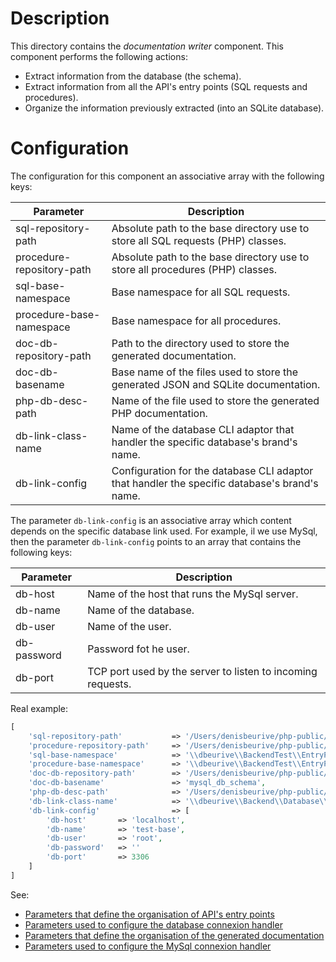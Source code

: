 # Description

This directory contains the *documentation writer* component. This component performs the following actions:

  * Extract information from the database (the schema).
  * Extract information from all the API's entry points (SQL requests and procedures).
  * Organize the information previously extracted (into an SQLite database).

# Configuration

The configuration for this component an associative array with the following keys: 

| Parameter                 | Description                                                                                   |
|---------------------------|-----------------------------------------------------------------------------------------------|
| sql-repository-path       | Absolute path to the base directory use to store all SQL requests (PHP) classes.              |
| procedure-repository-path | Absolute path to the base directory use to store all procedures (PHP) classes.                |
| sql-base-namespace        | Base namespace for all SQL requests.                                                          |
| procedure-base-namespace  | Base namespace for all procedures.                                                            |
| doc-db-repository-path    | Path to the directory used to store the generated documentation.                              |
| doc-db-basename           | Base name of the files used to store the generated JSON and SQLite documentation.             |
| php-db-desc-path          | Name of the file used to store the generated PHP documentation.                               |
| db-link-class-name        | Name of the database CLI adaptor that handler the specific database's brand's name.           |
| db-link-config            | Configuration for the database CLI adaptor that handler the specific database's brand's name. |

The parameter `db-link-config` is an associative array which content depends on the specific database link used.
For example, il we use MySql, then the parameter `db-link-config` points to an array that contains the following keys:

| Parameter                 | Description                                                    |
|---------------------------|----------------------------------------------------------------|
| db-host                   | Name of the host that runs the MySql server.                   |
| db-name                   | Name of the database.                                          |
| db-user                   | Name of the user.                                              |
| db-password               | Password fot he user.                                          |
| db-port                   | TCP port used by the server to listen to incoming requests.    |

Real example:

```php
[
    'sql-repository-path'           => '/Users/denisbeurive/php-public/backend/tests/EntryPoints/Brands/MySql/Sqls',
    'procedure-repository-path'     => '/Users/denisbeurive/php-public/backend/tests/EntryPoints/Brands/MySql/Procedures',
    'sql-base-namespace'            => '\\dbeurive\\BackendTest\\EntryPoints\\Brands\\MySql\\Sqls',
    'procedure-base-namespace'      => '\\dbeurive\\BackendTest\\EntryPoints\\Brands\\MySql\\Procedures',
    'doc-db-repository-path'        => '/Users/denisbeurive/php-public/backend/tests/cache',
    'doc-db-basename'               => 'mysql_db_schema',
    'php-db-desc-path'              => '/Users/denisbeurive/php-public/backend/tests/cache/mysql_db_schema.php',
    'db-link-class-name'            => '\\dbeurive\\Backend\\Database\\Link\\MySql',
    'db-link-config'                => [
        'db-host'       => 'localhost',
        'db-name'       => 'test-base',
        'db-user'       => 'root',
        'db-password'   => ''
        'db-port'       => 3306
    ] 
]
```

See:

* [Parameters that define the organisation of API's entry points](https://github.com/dbeurive/backend/blob/master/src/Database/Doc/Option.php)
* [Parameters used to configure the database connexion handler](https://github.com/dbeurive/backend/blob/master/src/Database/Link/Option.php)
* [Parameters that define the organisation of the generated documentation](https://github.com/dbeurive/backend/blob/master/src/Database/Doc/Option.php)
* [Parameters used to configure the MySql connexion handler](https://github.com/dbeurive/backend/blob/master/src/Database/Link/MySql.php)

